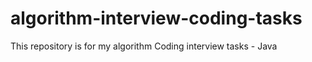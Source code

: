 # algorithm-interview-coding-tasks
 This repository is for my algorithm Coding interview tasks - Java
